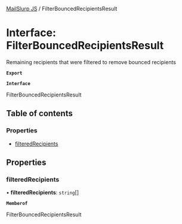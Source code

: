 [MailSlurp JS](../README.md) / FilterBouncedRecipientsResult

# Interface: FilterBouncedRecipientsResult

Remaining recipients that were filtered to remove bounced recipients

**`Export`**

**`Interface`**

FilterBouncedRecipientsResult

## Table of contents

### Properties

- [filteredRecipients](FilterBouncedRecipientsResult.md#filteredrecipients)

## Properties

### filteredRecipients

• **filteredRecipients**: `string`[]

**`Memberof`**

FilterBouncedRecipientsResult
